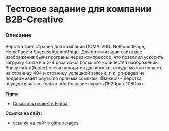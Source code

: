 # Тестовое задание для компании B2B-Creative
### Описание

Верстка трех страниц для компании DOMA.VRN: NotFoundPage, HomePage и SuccessAttemptPage.
Для оптимизации сайта все изображения были програны через компрессор, что позволил ускорить загрузку сайта в ≈ 3-4 раза из-за большого количества изображений.
Внизу сайта(footer) слева находятся две кнопки, откуда можно попасть на страницу 404 и страницу успешной заявки, т. к. gh-pages не поддерживает роуты по прямым ссылкам.
(Важно!) - Верстка осуществлялась только под большие экраны(1920px x 1080px)

**Figma**

* [Ссылка на макет в Figma](https://www.figma.com/file/q2vTS4RpMPxDakaN2HIgCX/%22DOMA.VRN%22-%22Ленд%22?type=design&node-id=0-1&t=3NZ0J6zvM0PKXSkL-0)

**Ссылка на сайт:**

* [ссылка на сайт в github pages](https://sxkzxqw.github.io/b2b-test-task/)